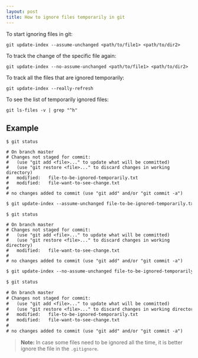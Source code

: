 ```yaml
---
layout: post
title: How to ignore files temporarily in git
---
```


To start ignoring files in git:

```shell
git update-index --assume-unchanged <path/to/file1> <path/to/dir2>
```

To track the change of the specific file again:

```shell
git update-index --no-assume-unchanged <path/to/file1> <path/to/dir2>
```

To track all the files that are ignored temporarily:

```shell
git update-index --really-refresh
```

To see the list of temporarily ignored files:

```shell
git ls-files -v | grep "^h"
```

## Example

```text
$ git status

# On branch master
# Changes not staged for commit:
#   (use "git add <file>..." to update what will be committed)
#   (use "git restore <file>..." to discard changes in working directory)
# 	modified:   file-to-be-ignored-temporarily.txt
# 	modified:   file-want-to-see-change.txt
# 
# no changes added to commit (use "git add" and/or "git commit -a")
```

```txt
$ git update-index --assume-unchanged file-to-be-ignored-temporarily.txt
```

```text
$ git status

# On branch master
# Changes not staged for commit:
#   (use "git add <file>..." to update what will be committed)
#   (use "git restore <file>..." to discard changes in working directory)
# 	modified:   file-want-to-see-change.txt
# 
# no changes added to commit (use "git add" and/or "git commit -a")
```

```txt
$ git update-index --no-assume-unchanged file-to-be-ignored-temporarily.txt
```

```txt
$ git status

# On branch master
# Changes not staged for commit:
#   (use "git add <file>..." to update what will be committed)
#   (use "git restore <file>..." to discard changes in working directory)
# 	modified:   file-to-be-ignored-temporarily.txt
# 	modified:   file-want-to-see-change.txt
# 
# no changes added to commit (use "git add" and/or "git commit -a")
```

> **Note:** In case some files need to be ignored all the time, it is better
ignore the file in the `.gitignore`.